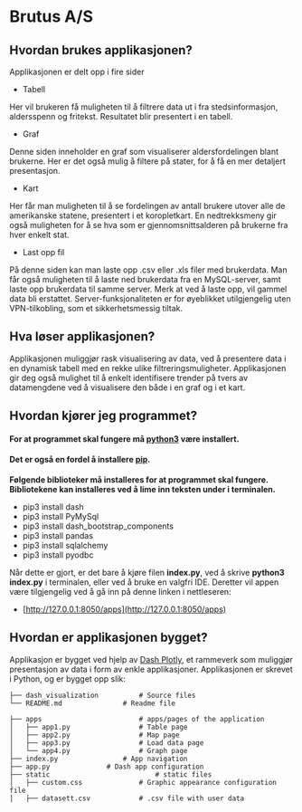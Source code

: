 # Brutus A/S

## Hvordan brukes applikasjonen?
Applikasjonen er delt opp i fire sider
* Tabell

Her vil brukeren få muligheten til å filtrere data ut i fra stedsinformasjon, aldersspenn og fritekst. Resultatet blir presentert i en tabell.

* Graf

Denne siden inneholder en graf som visualiserer aldersfordelingen blant brukerne. Her er det også mulig å filtere på stater, for å få en mer detaljert presentasjon.
* Kart

Her får man muligheten til å se fordelingen av antall brukere utover alle de amerikanske statene, presentert i et koropletkart. En nedtrekksmeny gir også muligheten for å se hva som er gjennomsnittsalderen på brukerne fra hver enkelt stat.

* Last opp fil

På denne siden kan man laste opp .csv eller .xls filer med brukerdata. Man får også muligheten til å laste ned brukerdata fra en MySQL-server, samt laste opp brukerdata til samme server. Merk at ved å laste opp, vil gammel data bli erstattet.
Server-funksjonaliteten er for øyeblikket utilgjengelig uten VPN-tilkobling, som et sikkerhetsmessig tiltak.

## Hva løser applikasjonen?
Applikasjonen muliggjør rask visualisering av data, ved å presentere data i en dynamisk tabell med en rekke ulike filtreringsmuligheter. Applikasjonen gir deg også mulighet til å enkelt identifisere trender på tvers av datamengdene ved å visualisere den både i en graf og i et kart. 

## Hvordan kjører jeg programmet?
#### For at programmet skal fungere må [python3](https://www.python.org/downloads/)  være installert.
 
#### Det er også en fordel å installere [pip](https://www.geeksforgeeks.org/how-to-install-pip-on-windows/).
 
__Følgende biblioteker må installeres for at programmet skal fungere. Bibliotekene kan installeres ved å lime inn teksten under i terminalen.__
 
* pip3 install dash
* pip3 install PyMySql
* pip3 install dash_bootstrap_components
* pip3 install pandas
* pip3 install sqlalchemy
* pip3 install pyodbc

Når dette er gjort, er det bare å kjøre filen **index.py**, ved å skrive **python3 index.py** i terminalen, eller ved å bruke en valgfri IDE.
Deretter vil appen være tilgjengelig ved å gå inn på denne linken i nettleseren:
* [http://127.0.0.1:8050/apps](http://127.0.0.1:8050/apps) 

## Hvordan er applikasjonen bygget?
Applikasjon er bygget ved hjelp av [Dash Plotly](https://plotly.com/dash//), et rammeverk som muliggjør presentasjon av data i form av enkle applikasjoner. Applikasjonen er skrevet i Python, og er bygget opp slik:

    ├── dash_visualization 			# Source files
    └── README.md				# Readme file

    ├── apps                   		# apps/pages of the application
    │   ├── app1.py        			# Table page
    │   ├── app2.py        			# Map page
    │   ├── app3.py        			# Load data page
    │   └── app4.py        			# Graph page
    ├── index.py				# App navigation
    ├── app.py				# Dash app configuration
    ├── static                   		# static files
    │   ├── custom.css      		# Graphic appearance configuration file
    │   ├── datasett.csv    		# .csv file with user data
    
    
    